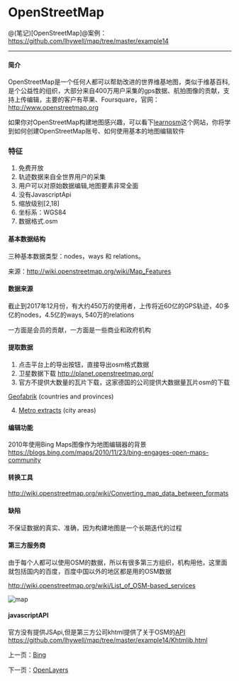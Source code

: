 OpenStreetMap
====================

@(笔记)[OpenStreetMap]@案例：https://github.com/lhywell/map/tree/master/example14

-------------------

#### 简介
OpenStreetMap是一个任何人都可以帮助改进的世界维基地图，类似于维基百科,是个公益性的组织，大部分来自400万用户采集的gps数据、航拍图像的贡献，支持上传编辑，主要的客户有苹果、Foursquare，官网：http://www.openstreetmap.org

如果你对OpenStreetMap构建地图感兴趣，可以看下[learnosm](http://learnosm.org/zh_CN/)这个网站，你将学到如何创建OpenStreetMap账号、如何使用基本的地图编辑软件

### 特征

1. 免费开放
2. 轨迹数据来自全世界用户的采集
3. 用户可以对原始数据编辑,地图要素非常全面
4. 没有JavascriptApi
5. 缩放级别[2,18]
6. 坐标系：WGS84
7. 数据格式.osm

#### 基本数据结构
三种基本数据类型：nodes，ways 和 relations。

来源：http://wiki.openstreetmap.org/wiki/Map_Features

#### 数据来源
截止到2017年12月份，有大约450万的使用者，上传将近60亿的GPS轨迹，40多亿的nodes，4.5亿的ways,
540万的relations

一方面是会员的贡献，一方面是一些商业和政府机构

#### 提取数据
1. 点击平台上的导出按钮，直接导出osm格式数据
2. 卫星数据下载 http://planet.openstreetmap.org/
3. 官方不提供大数量的瓦片下载，这家德国的公司提供大数据量瓦片osm的下载

[Geofabrik](http://download.geofabrik.de/) (countries and provinces)

4. [Metro extracts](https://mapzen.com/data/metro-extracts/) (city areas)


#### 编辑功能
2010年使用Bing Maps图像作为地图编辑器的背景
https://blogs.bing.com/maps/2010/11/23/bing-engages-open-maps-community

#### 转换工具
http://wiki.openstreetmap.org/wiki/Converting_map_data_between_formats


#### 缺陷
不保证数据的真实、准确，因为构建地图是一个长期迭代的过程

#### 第三方服务商
由于每个人都可以使用OSM的数据，所以有很多第三方组织，机构用他，这里面就包括国内的百度，百度中国以外的地区都是用的OSM数据

http://wiki.openstreetmap.org/wiki/List_of_OSM-based_services

![map](https://raw.githubusercontent.com/lhywell/map/master/map0019.png)

#### javascriptAPI
官方没有提供JSApi,但是第三方公司khtml提供了关于OSM的[API](http://maplib.khtml.org/maplib/v0.98.6/doc/api/)
https://github.com/lhywell/map/tree/master/example14/Khtmlib.html




上一页：[Bing](https://github.com/lhywell/map/blob/master/2.4README.md)

下一页：[OpenLayers](https://github.com/lhywell/map/blob/master/2.6README.md)